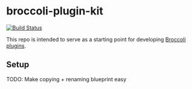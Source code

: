 # broccoli-plugin-kit

[![Build Status](https://travis-ci.org/stefanpenner/broccoli-plugin-kit.svg?branch=master)](https://travis-ci.org/stefanpenner/broccoli-plugin-kit)

This repo is intended to serve as a starting point for developing [Broccoli plugins](https://github.com/broccolijs/broccoli#plugins).

## Setup

TODO: Make copying + renaming blueprint easy
